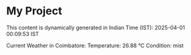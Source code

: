 # My Project

This content is dynamically generated in Indian Time (IST): 2025-04-01 00:09:53 IST


Current Weather in Coimbatore:
Temperature: 26.88 °C
Condition: mist
